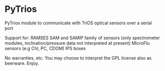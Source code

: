 PyTrios
=======

PyTrios module to communicate with TriOS optical sensors over a serial port

Support for: 
RAMSES SAM and SAMIP family of sensors (only spectrometer modules, inclination/pressure data not interpreted at present)
MicroFlu sensors (e.g Chl, PC, CDOM)
IPS boxes 

No warranties, etc. You may choose to interpret the GPL license also as beerware. Enjoy.
